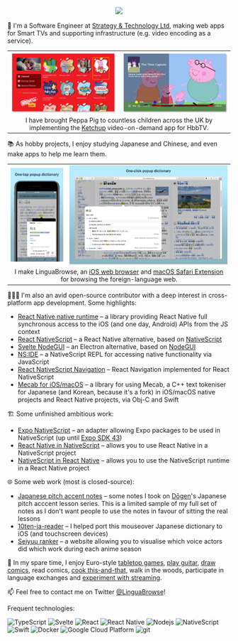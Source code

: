<p align="center">
    <a href="https://twitter.com/intent/follow?screen_name=LinguaBrowse&tw_p=followbutton"><img src="https://img.shields.io/twitter/follow/LinguaBrowse?label=%40LinguaBrowse&style=social"></a>
</p>

💼 I'm a Software Engineer at [Strategy & Technology Ltd](https://www.s-and-t.com), making web apps for Smart TVs and supporting infrastructure (e.g. video encoding as a service).

<table>
    <tbody>
        <tr>
            <td align="center" valign="middle">
                <img width="400px" src="/img/ketchup_menu.png"/>
            </td>
            <td align="center" valign="middle">
                <img width="400px" src="/img/ketchup_video.png"/>
            </td>
        </tr>
        <tr>
            <td colspan="2" align="center" valign="middle">
                I have brought Peppa Pig to countless children across the UK by implementing the <a href="http://ketchuptv.co.uk">Ketchup</a> video-on-demand app for HbbTV.
            </td>
        </tr>
    </tbody>
</table>

📚 As hobby projects, I enjoy studying Japanese and Chinese, and even make apps to help me learn them.

<table>
    <tbody>
        <tr>
            <td align="center" valign="middle">
                <img width="200px" src="/img/linguabrowse_ios000.png"/>
            </td>
            <td align="center" valign="middle">
                <img width="600px" src="/img/linguabrowse_safari000.png"/>
            </td>
        </tr>
        <tr>
            <td colspan="2" align="center" valign="middle">
                I make LinguaBrowse, an <a href="https://apps.apple.com/gb/app/linguabrowse/id1281350165">iOS web browser</a> and <a href="https://apps.apple.com/us/app/linguabrowse/id1422884180">macOS Safari Extension</a> for browsing the foreign-language web.
            </td>
        </tr>
    </tbody>
</table>

👨🏻‍🔧 I'm also an avid open-source contributor with a deep interest in cross-platform app development. Some highlights:

* [React Native native runtime](https://github.com/shirakaba/react-native-native-runtime) – a library providing React Native full synchronous access to the iOS (and one day, Android) APIs from the JS context
* [React NativeScript](https://github.com/shirakaba/react-nativescript) – a React Native alternative, based on [NativeScript](https://github.com/NativeScript/NativeScript)
* [Svelte NodeGUI](https://github.com/nodegui/svelte-nodegui) – an Electron alternative, based on [NodeGUI](https://github.com/nodegui/nodegui)
* [NS:IDE](https://github.com/shirakaba/nside) – a NativeScript REPL for accessing native functionality via JavaScript
* [React NativeScript Navigation](https://github.com/shirakaba/react-nativescript-navigation/tree/master/react-nativescript-navigation) – React Navigation implemented for React NativeScript
* [Mecab for iOS/macOS](https://github.com/shirakaba/iPhone-libmecab) – a library for using Mecab, a C++ text tokeniser for Japanese (and Korean, because it's a fork) in iOS/macOS native projects and React Native projects, via Obj-C and Swift

🏗 Some unfinished ambitious work:

* [Expo NativeScript](https://github.com/nativescript-community/expo-nativescript) – an adapter allowing Expo packages to be used in NativeScript (up until [Expo SDK 43](https://blog.expo.dev/expo-sdk-43-aa9b3c7d5541))
* [React Native in NativeScript](https://github.com/nativescript-community/react-native-in-nativescript) – allows you to use React Native in a NativeScript project
* [NativeScript in React Native](https://github.com/shirakaba/react-native-nativescript-runtime) – allows you to use the NativeScript runtime in a React Native project

🌐 Some web work (most is closed-source):

* [Japanese pitch accent notes](https://jp-pitch-accent.vercel.app/nouns-1-mora) – some notes I took on [Dōgen](https://twitter.com/Dogen)'s Japanese pitch acccent lesson series. This is a limited sample of my full set of notes as I don't want people to use the notes in favour of sitting the real lessons
* [10ten-ja-reader](https://github.com/birchill/10ten-ja-reader) – I helped port this mouseover Japanese dictionary to iOS (and touchscreen devices)
* [Seiyuu ranker](https://github.com/shirakaba/seiyuu-ranker) – a website allowing you to visualise which voice actors did which work during each anime season


🎲 In my spare time, I enjoy Euro-style [tabletop games](https://twitter.com/LinguaBrowse/status/1044578942559039488?s=20), [play guitar](https://youtu.be/4brz7XcW1ko), [draw comics](https://www.deviantart.com/jamie-b/gallery/47082507/nuzlocke-comic), read comics, [cook this-and-that](https://twitter.com/LinguaBrowse/status/1294771163797872642?s=20), walk in the woods, participate in language exchanges and [experiment with streaming](https://youtu.be/Z_K0DfNJUAQ).

📫 Feel free to contact me on Twitter [@LinguaBrowse](https://twitter.com/LinguaBrowse)!

Frequent technologies:

<p>
    <img alt="TypeScript" src="https://img.shields.io/badge/-TypeScript-007ACC?style=flat-square&logo=typescript&logoColor=white" />
    <img alt="Svelte" src="https://img.shields.io/badge/-Svelte-ff3e00?style=flat-square&logo=svelte&logoColor=white" />
    <img alt="React" src="https://img.shields.io/badge/-React-45b8d8?style=flat-square&logo=react&logoColor=white" />
    <img alt="React Native" src="https://img.shields.io/badge/-React_Native-292C34?style=flat-square&logo=react&logoColor=white" />
    <img alt="Nodejs" src="https://img.shields.io/badge/-Nodejs-43853d?style=flat-square&logo=Node.js&logoColor=white" />
    <img alt="NativeScript" src="https://img.shields.io/badge/-NativeScript-485FFC?style=flat-square&logo=nativescript&logoColor=white" />
    <img alt="Swift" src="https://img.shields.io/badge/-Swift-D15F3C?style=flat-square&logo=Swift&logoColor=white" />
    <img alt="Docker" src="https://img.shields.io/badge/-Docker-46a2f1?style=flat-square&logo=docker&logoColor=white" />
    <img alt="Google Cloud Platform" src="https://img.shields.io/badge/-Google_Cloud_Platform-1a73e8?style=flat-square&logo=google-cloud&logoColor=white" />
    <img alt="git" src="https://img.shields.io/badge/-Git-F05032?style=flat-square&logo=git&logoColor=white" />
</p>

